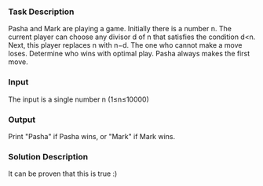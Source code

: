 ### Task Description 

Pasha and Mark are playing a game. 
Initially there is a number n. 
The current player can choose any divisor d of n 
that satisfies the condition d<n. 
Next, this player replaces n with n−d. 
The one who cannot make a move loses. 
Determine who wins with optimal play. 
Pasha always makes the first move.

### Input 

The input is a single number n (1≤n≤10000)

### Output

Print "Pasha" if Pasha wins, or "Mark" if Mark wins.

### Solution Description

It can be proven that this is true :)
